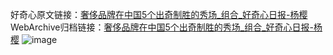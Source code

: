 好奇心原文链接：[奢侈品牌在中国5个出奇制胜的秀场_组合_好奇心日报-杨樱](https://www.qdaily.com/articles/66.html)
WebArchive归档链接：[奢侈品牌在中国5个出奇制胜的秀场_组合_好奇心日报-杨樱](http://web.archive.org/web/20190623145114/https://www.qdaily.com/articles/66.html)
![image](http://ww3.sinaimg.cn/large/007d5XDply1g3v3wzzczaj30u01l5q8y)
